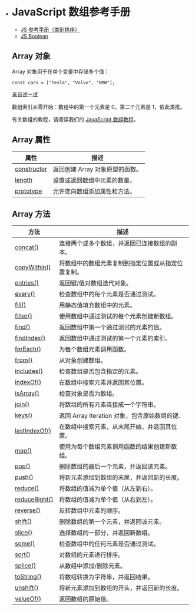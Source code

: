 - # JavaScript 数组参考手册

  - [JS 参考手册（类别排序）](https://www.w3school.com.cn/jsref/index.asp)
  - [JS Boolean](https://www.w3school.com.cn/jsref/jsref_obj_boolean.asp)

  ## Array 对象

  Array 对象用于在单个变量中存储多个值：

  ```
  const cars = ["Tesla", "Volvo", "BMW"];
  ```

  [亲自试一试](https://www.w3school.com.cn/tiy/t.asp?f=jsck_array)

  数组索引从零开始：数组中的第一个元素是 0，第二个元素是 1，依此类推。

  有关数组的教程，请阅读我们的 [JavaScript 数组教程](https://www.w3school.com.cn/js/js_arrays.asp)。

  ## Array 属性

  | 属性                                                         | 描述                            |
  | ------------------------------------------------------------ | ------------------------------- |
  | [constructor](https://www.w3school.com.cn/jsref/jsref_constructor_array.asp) | 返回创建 Array 对象原型的函数。 |
  | [length](https://www.w3school.com.cn/jsref/jsref_length_array.asp) | 设置或返回数组中元素的数量。    |
  | [prototype](https://www.w3school.com.cn/jsref/jsref_prototype_array.asp) | 允许您向数组添加属性和方法。    |

  ## Array 方法

  | 方法                                                         | 描述                                               |
  | ------------------------------------------------------------ | -------------------------------------------------- |
  | [concat()](https://www.w3school.com.cn/jsref/jsref_concat_array.asp) | 连接两个或多个数组，并返回已连接数组的副本。       |
  | [copyWithin()](https://www.w3school.com.cn/jsref/jsref_copywithin.asp) | 将数组中的数组元素复制到指定位置或从指定位置复制。 |
  | [entries()](https://www.w3school.com.cn/jsref/jsref_entries.asp) | 返回键/值对数组迭代对象。                          |
  | [every()](https://www.w3school.com.cn/jsref/jsref_every.asp) | 检查数组中的每个元素是否通过测试。                 |
  | [fill()](https://www.w3school.com.cn/jsref/jsref_fill.asp)   | 用静态值填充数组中的元素。                         |
  | [filter()](https://www.w3school.com.cn/jsref/jsref_filter.asp) | 使用数组中通过测试的每个元素创建新数组。           |
  | [find()](https://www.w3school.com.cn/jsref/jsref_find.asp)   | 返回数组中第一个通过测试的元素的值。               |
  | [findIndex()](https://www.w3school.com.cn/jsref/jsref_findindex.asp) | 返回数组中通过测试的第一个元素的索引。             |
  | [forEach()](https://www.w3school.com.cn/jsref/jsref_foreach.asp) | 为每个数组元素调用函数。                           |
  | [from()](https://www.w3school.com.cn/jsref/jsref_from.asp)   | 从对象创建数组。                                   |
  | [includes()](https://www.w3school.com.cn/jsref/jsref_includes_array.asp) | 检查数组是否包含指定的元素。                       |
  | [indexOf()](https://www.w3school.com.cn/jsref/jsref_indexof_array.asp) | 在数组中搜索元素并返回其位置。                     |
  | [isArray()](https://www.w3school.com.cn/jsref/jsref_isarray.asp) | 检查对象是否为数组。                               |
  | [join()](https://www.w3school.com.cn/jsref/jsref_join.asp)   | 将数组的所有元素连接成一个字符串。                 |
  | [keys()](https://www.w3school.com.cn/jsref/jsref_keys.asp)   | 返回 Array Iteration 对象，包含原始数组的键.       |
  | [lastIndexOf()](https://www.w3school.com.cn/jsref/jsref_lastindexof_array.asp) | 在数组中搜索元素，从末尾开始，并返回其位置。       |
  | [map()](https://www.w3school.com.cn/jsref/jsref_map.asp)     | 使用为每个数组元素调用函数的结果创建新数组。       |
  | [pop()](https://www.w3school.com.cn/jsref/jsref_pop.asp)     | 删除数组的最后一个元素，并返回该元素。             |
  | [push()](https://www.w3school.com.cn/jsref/jsref_push.asp)   | 将新元素添加到数组的末尾，并返回新的长度。         |
  | [reduce()](https://www.w3school.com.cn/jsref/jsref_reduce.asp) | 将数组的值减为单个值（从左到右）。                 |
  | [reduceRight()](https://www.w3school.com.cn/jsref/jsref_reduceright.asp) | 将数组的值减为单个值（从右到左）。                 |
  | [reverse()](https://www.w3school.com.cn/jsref/jsref_reverse.asp) | 反转数组中元素的顺序。                             |
  | [shift()](https://www.w3school.com.cn/jsref/jsref_shift.asp) | 删除数组的第一个元素，并返回该元素。               |
  | [slice()](https://www.w3school.com.cn/jsref/jsref_slice_array.asp) | 选择数组的一部分，并返回新数组。                   |
  | [some()](https://www.w3school.com.cn/jsref/jsref_some.asp)   | 检查数组中的任何元素是否通过测试。                 |
  | [sort()](https://www.w3school.com.cn/jsref/jsref_sort.asp)   | 对数组的元素进行排序。                             |
  | [splice()](https://www.w3school.com.cn/jsref/jsref_splice.asp) | 从数组中添加/删除元素。                            |
  | [toString()](https://www.w3school.com.cn/jsref/jsref_tostring_array.asp) | 将数组转换为字符串，并返回结果。                   |
  | [unshift()](https://www.w3school.com.cn/jsref/jsref_unshift.asp) | 将新元素添加到数组的开头，并返回新的长度。         |
  | [valueOf()](https://www.w3school.com.cn/jsref/jsref_valueof_array.asp) | 返回数组的原始值。                                 |
